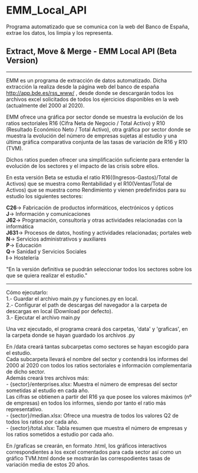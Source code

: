 # EMM_Local_API
Programa automatizado que se comunica con la web del Banco de España, extrae los datos, los limpia y los representa.


Extract, Move & Merge - EMM Local API  (Beta Version)
-----------------------------------------------------
-----------------------------------------------------

EMM es un programa de extracción de datos automatizado. Dicha extracción la realiza desde la página web del banco de españa http://app.bde.es/rss_www/ , desde donde se descargarán todos los archivos excel solicitados de todos los ejercicios disponibles en la web (actualmente del 2000 al 2020).

EMM ofrece una gráfica por sector donde se muestra la evolución de los ratios sectoriales R16 (Cifra Neta de Negocio / Total Activo) y R10 (Resultado Económico Neto / Total Activo), otra gráfica por sector donde se muestra la evolución del número de empresas sujetas al estudio y una última gráfica comparativa conjunta de las tasas de variación de R16 y R10 (TVM).

Dichos ratios pueden ofrecer una simplificación suficiente para entender la evolución de los sectores y el impacto de las crisis sobre ellos.

En esta versión Beta se estudia el ratio R16((Ingresos-Gastos)/Total de Activos) que se muestra como Rentabilidad y el R10(Ventas/Total de Activos) que se muestra 
como Rendimiento y vienen predefinidos para su estudio los siguientes sectores:

**C26**-> Fabricación de productos informáticos, electrónicos y ópticos   
**J**-> Información y comunicaciones   
**J62**-> Programación, consultoría y otras actividades relacionadas con la informática   
**J631**-> Procesos de datos, hosting y actividades relacionadas; portales web   
**N**-> Servicios administrativos y auxiliares   
**P**-> Educación   
**Q**-> Sanidad y Servicios Sociales   
**I**-> Hostelería   

"En la versión definitiva se puodrán seleccionar todos los sectores sobre los que se quiera realizar el estudio."

-----------------------------------------------------
Cómo ejecutarlo:   
1.- Guardar el archivo main.py y funciones.py en local.   
2.- Configurar el path de descargas del navegador a la carpeta de descargas en local (Download por defecto).   
3.- Ejecutar el archivo main.py   


Una vez ejecutado, el programa creará dos carpetas, 'data' y 'graficas', en la carpeta donde se hayan guardado los archivos .py       

En /data creará tantas subcarpetas como sectores se hayan escogido para el estudio.    
Cada subcarpeta llevará el nombre del sector y contendrá los informes del 2000 al 2020 con todos los ratios sectoriales e información complementaria de dicho sector.   
Además creará tres archivos más:   
	- {sector}/enterprises.xlsx: Muestra el número de empresas del sector sometidas al estudio en cada año.        
	Las cifras se obtienen a partir del R16 ya que posee los valores máximos (nº de empresas) en todos los informes, siendo por tanto el ratio más representativo.    
	- {sector}/median.xlsx: Ofrece una muestra de todos los valores Q2 de todos los ratios por cada año.    
	- {sector}/total.xlsx: Tabla resumen que muestra el número de empresas y los ratios sometidos a estudio por cada año.   

En /graficas se crearán, en formato .html, los gráficos interactivos correspondientes a los excel comentados para cada sector así como un gráfico TVM.html donde se mostrarán las correspodientes tasas de variación media de estos 20 años.
